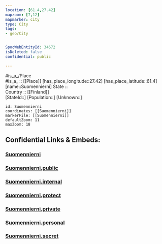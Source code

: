 ```yaml
---
location: [61.4,27.42] 
mapzoom: [7,12] 
mapmarker: city 
type: City
tags:
- geo/City


SpocWebEntityId: 34672
isDeleted: false
confidential: public

---
```

#is_a_/Place  
#is_a_ :: [[Place]] 
[has_place_longitude::27.42] 
[has_place_latitude::61.4] 
[name::Suomennierni] 
State ::  
Country :: [[Finland]]  
[StateId::] 
[Population::] 
[Unknown::] 


```leaflet
id: Suomennierni
coordinates: [[Suomennierni]] 
markerFile: [[Suomennierni]] 
defaultZoom: 11 
maxZoom: 18
```


## Confidential Links & Embeds: 

### [Suomennierni](/_Standards/Earth/Continent/Europe/Europe~North/Finland/Provinces~Finland/Eastern_Finland/counties~Eastern_Finland/Savonia~South/City/Suomennierni.md) 

### [Suomennierni.public](/_public/Earth/Continent/Europe/Europe~North/Finland/Provinces~Finland/Eastern_Finland/counties~Eastern_Finland/Savonia~South/City/Suomennierni.public.md) 

### [Suomennierni.internal](/_internal/Earth/Continent/Europe/Europe~North/Finland/Provinces~Finland/Eastern_Finland/counties~Eastern_Finland/Savonia~South/City/Suomennierni.internal.md) 

### [Suomennierni.protect](/_protect/Earth/Continent/Europe/Europe~North/Finland/Provinces~Finland/Eastern_Finland/counties~Eastern_Finland/Savonia~South/City/Suomennierni.protect.md) 

### [Suomennierni.private](/_private/Earth/Continent/Europe/Europe~North/Finland/Provinces~Finland/Eastern_Finland/counties~Eastern_Finland/Savonia~South/City/Suomennierni.private.md) 

### [Suomennierni.personal](/_personal/Earth/Continent/Europe/Europe~North/Finland/Provinces~Finland/Eastern_Finland/counties~Eastern_Finland/Savonia~South/City/Suomennierni.personal.md) 

### [Suomennierni.secret](/_secret/Earth/Continent/Europe/Europe~North/Finland/Provinces~Finland/Eastern_Finland/counties~Eastern_Finland/Savonia~South/City/Suomennierni.secret.md)

